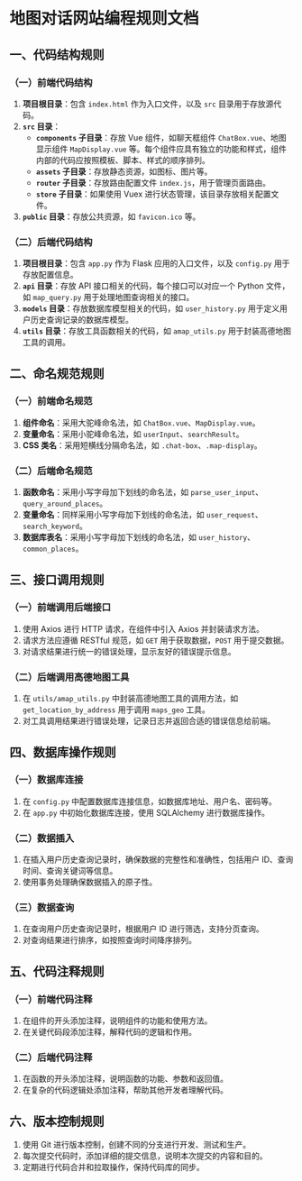 # 地图对话网站编程规则文档

## 一、代码结构规则
### （一）前端代码结构
1. **项目根目录**：包含 `index.html` 作为入口文件，以及 `src` 目录用于存放源代码。
2. **`src` 目录**：
    - **`components` 子目录**：存放 Vue 组件，如聊天框组件 `ChatBox.vue`、地图显示组件 `MapDisplay.vue` 等。每个组件应具有独立的功能和样式，组件内部的代码应按照模板、脚本、样式的顺序排列。
    - **`assets` 子目录**：存放静态资源，如图标、图片等。
    - **`router` 子目录**：存放路由配置文件 `index.js`，用于管理页面路由。
    - **`store` 子目录**：如果使用 Vuex 进行状态管理，该目录存放相关配置文件。
3. **`public` 目录**：存放公共资源，如 `favicon.ico` 等。

### （二）后端代码结构
1. **项目根目录**：包含 `app.py` 作为 Flask 应用的入口文件，以及 `config.py` 用于存放配置信息。
2. **`api` 目录**：存放 API 接口相关的代码，每个接口可以对应一个 Python 文件，如 `map_query.py` 用于处理地图查询相关的接口。
3. **`models` 目录**：存放数据库模型相关的代码，如 `user_history.py` 用于定义用户历史查询记录的数据库模型。
4. **`utils` 目录**：存放工具函数相关的代码，如 `amap_utils.py` 用于封装高德地图工具的调用。

## 二、命名规范规则
### （一）前端命名规范
1. **组件命名**：采用大驼峰命名法，如 `ChatBox.vue`、`MapDisplay.vue`。
2. **变量命名**：采用小驼峰命名法，如 `userInput`、`searchResult`。
3. **CSS 类名**：采用短横线分隔命名法，如 `.chat-box`、`.map-display`。

### （二）后端命名规范
1. **函数命名**：采用小写字母加下划线的命名法，如 `parse_user_input`、`query_around_places`。
2. **变量命名**：同样采用小写字母加下划线的命名法，如 `user_request`、`search_keyword`。
3. **数据库表名**：采用小写字母加下划线的命名法，如 `user_history`、`common_places`。

## 三、接口调用规则
### （一）前端调用后端接口
1. 使用 Axios 进行 HTTP 请求，在组件中引入 Axios 并封装请求方法。
2. 请求方法应遵循 RESTful 规范，如 `GET` 用于获取数据，`POST` 用于提交数据。
3. 对请求结果进行统一的错误处理，显示友好的错误提示信息。

### （二）后端调用高德地图工具
1. 在 `utils/amap_utils.py` 中封装高德地图工具的调用方法，如 `get_location_by_address` 用于调用 `maps_geo` 工具。
2. 对工具调用结果进行错误处理，记录日志并返回合适的错误信息给前端。

## 四、数据库操作规则
### （一）数据库连接
1. 在 `config.py` 中配置数据库连接信息，如数据库地址、用户名、密码等。
2. 在 `app.py` 中初始化数据库连接，使用 SQLAlchemy 进行数据库操作。

### （二）数据插入
1. 在插入用户历史查询记录时，确保数据的完整性和准确性，包括用户 ID、查询时间、查询关键词等信息。
2. 使用事务处理确保数据插入的原子性。

### （三）数据查询
1. 在查询用户历史查询记录时，根据用户 ID 进行筛选，支持分页查询。
2. 对查询结果进行排序，如按照查询时间降序排列。

## 五、代码注释规则
### （一）前端代码注释
1. 在组件的开头添加注释，说明组件的功能和使用方法。
2. 在关键代码段添加注释，解释代码的逻辑和作用。

### （二）后端代码注释
1. 在函数的开头添加注释，说明函数的功能、参数和返回值。
2. 在复杂的代码逻辑处添加注释，帮助其他开发者理解代码。

## 六、版本控制规则
1. 使用 Git 进行版本控制，创建不同的分支进行开发、测试和生产。
2. 每次提交代码时，添加详细的提交信息，说明本次提交的内容和目的。
3. 定期进行代码合并和拉取操作，保持代码库的同步。